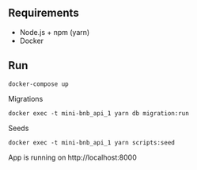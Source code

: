 ## Requirements

- Node.js + npm (yarn)
- Docker

## Run

```
docker-compose up
```

Migrations

```
docker exec -t mini-bnb_api_1 yarn db migration:run
```

Seeds

```
docker exec -t mini-bnb_api_1 yarn scripts:seed
```

App is running on http://localhost:8000
